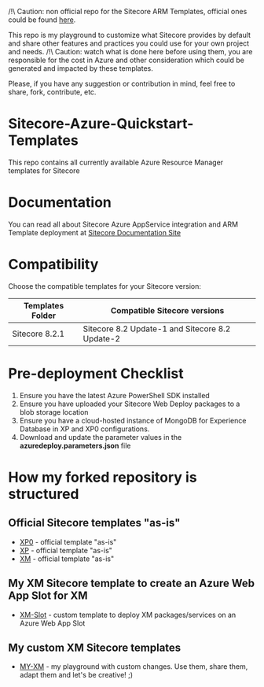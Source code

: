 /!\ Caution: non official repo for the Sitecore ARM Templates, official ones could be found [here](https://github.com/Sitecore/Sitecore-Azure-Quickstart-Templates).

This repo is my playground to customize what Sitecore provides by default and share other features and practices you could use for your own project and needs.
/!\ Caution: watch what is done here before using them, you are responsible for the cost in Azure and other consideration which could be generated and impacted by these templates.

Please, if you have any suggestion or contribution in mind, feel free to share, fork, contribute, etc.

# Sitecore-Azure-Quickstart-Templates
This repo contains all currently available Azure Resource Manager templates for Sitecore

# Documentation
You can read all about Sitecore Azure AppService integration and ARM Template deployment at [Sitecore Documentation Site](https://doc.sitecore.net/cloud)

# Compatibility
Choose the compatible templates for your Sitecore version:

| Templates Folder | Compatible Sitecore versions                       |
|------------------|----------------------------------------------------|
| Sitecore 8.2.1   | Sitecore 8.2 Update-1 and Sitecore 8.2 Update-2    |

# Pre-deployment Checklist
1. Ensure you have the latest Azure PowerShell SDK installed
2. Ensure you have uploaded your Sitecore Web Deploy packages to a blob storage location 
3. Ensure you have a cloud-hosted instance of MongoDB for Experience Database in XP and XP0 configurations.
4. Download and update the parameter values in the **azuredeploy.parameters.json** file

# How my forked repository is structured

## Official Sitecore templates "as-is"

* [XP0](xp0/README.md) - official template "as-is"
* [XP](xp/README.md) - official template "as-is"
* [XM](xm/README.md) - official template "as-is"

## My XM Sitecore template to create an Azure Web App Slot for XM

* [XM-Slot](xm-slot/README.md) - custom template to deploy XM packages/services on an Azure Web App Slot

## My custom XM Sitecore templates

* [MY-XM](my-xm/README.md) - my playground with custom changes. Use them, share them, adapt them and let's be creative! ;)


